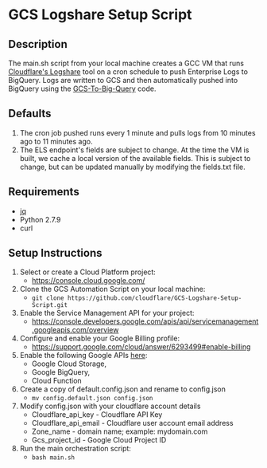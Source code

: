 # GCS Logshare Setup Script

## Description
The main.sh script from your local machine creates a GCC VM that runs [Cloudflare's Logshare](https://github.com/cloudflare/logshare) tool on a cron schedule to push Enterprise Logs to BigQuery. Logs are written to GCS and then automatically pushed into BigQuery using the [GCS-To-Big-Query](https://github.com/cloudflare/GCS-To-Big-Query) code.

## Defaults
1. The cron job pushed runs every 1 minute and pulls logs from 10 minutes ago to 11 minutes ago. 
2. The ELS endpoint's fields are subject to change. At the time the VM is built, we cache a local version of the available fields. This is subject to change, but can be updated manually by modifying the fields.txt file.

## Requirements
   * [jq](https://github.com/stedolan/jq)
   * Python 2.7.9
   * curl

## Setup Instructions

1. Select or create a Cloud Platform project:
    * https://console.cloud.google.com/
2. Clone the GCS Automation Script on your local machine: 
    * ``` git clone https://github.com/cloudflare/GCS-Logshare-Setup-Script.git ```
3. Enable the Service Management API for your project:
    * https://console.developers.google.com/apis/api/servicemanagement.googleapis.com/overview
4. Configure and enable your Google Billing profile:
    * https://support.google.com/cloud/answer/6293499#enable-billing  
5. Enable the following Google APIs [here](https://console.cloud.google.com/apis/library): 
   * Google Cloud Storage,
   * Google BigQuery,
   * Cloud Function
6. Create a copy of default.config.json and rename to config.json
   * ``` mv config.default.json config.json ```
7. Modify config.json with your cloudflare account details
   * Cloudflare_api_key  - Cloudflare API Key
   * Cloudflare_api_email - Cloudflare user account email address
   * Zone_name - domain name; example: mydomain.com
   * Gcs_project_id - Google Cloud Project ID
8. Run the main orchestration script: 
   * ``` bash main.sh ```
